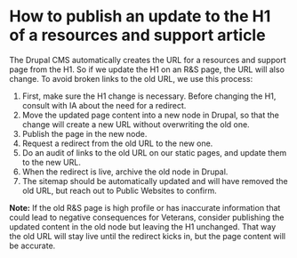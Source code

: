 # How to publish an update to the H1 of a resources and support article

The Drupal CMS automatically creates the URL for a resources and support page from the H1. So if we update the H1 on an R&S page, the URL will also change. To avoid broken links to the old URL, we use this process:

1. First, make sure the H1 change is necessary. Before changing the H1, consult with IA about the need for a redirect.
2. Move the updated page content into a new node in Drupal, so that the change will create a new URL without overwriting the old one. 
3. Publish the page in the new node. 
4. Request a redirect from the old URL to the new one.
5. Do an audit of links to the old URL on our static pages, and update them to the new URL.
6. When the redirect is live, archive the old node in Drupal. 
7. The sitemap should be automatically updated and will have removed the old URL, but reach out to Public Websites to confirm.

**Note:** If the old R&S page is high profile or has inaccurate information that could lead to negative consequences for Veterans, consider publishing the updated content in the old node but leaving the H1 unchanged. That way the old URL will stay live until the redirect kicks in, but the page content will be accurate.
